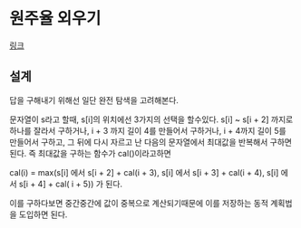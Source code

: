 # 원주율 외우기

[링크](https://algospot.com/judge/problem/read/PI)

## 설계

답을 구해내기 위해선 일단 완전 탐색을 고려해본다.

문자열이 s라고 할때, s[i]의 위치에선 3가지의 선택을 할수있다. s[i] ~ s[i + 2] 까지로 하나를 잘라서 구하거나, i + 3 까지 길이 4를 만들어서 구하거나, i + 4까지 길이 5를 만들어서 구하고, 그 뒤에 다시 자르고 난 다음의 문자열에서 최대값을 반복해서 구하면 된다. 즉 최대값을 구하는 함수가 cal()이라고하면

cal(i) = max(s[i] 에서 s[i + 2] + cal(i + 3), s[i] 에서 s[i + 3] + cal(i + 4), s[i] 에서 s[i + 4] + cal( i + 5)) 가 된다.

이를 구하다보면 중간중간에 값이 중복으로 계산되기때문에 이를 저장하는 동적 계획법을 도입하면 된다.